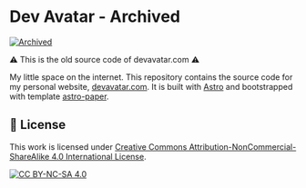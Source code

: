 # Dev Avatar - Archived

[![Archived](https://img.shields.io/badge/Archived-212121?style=for-the-badge&logo=git-archive&logoColor=white)](https://github.com/kaiseix/devavatar/)

⚠️ This is the old source code of devavatar.com ⚠️

My little space on the internet. This repository contains the source code for my personal website, [devavatar.com](https://devavatar.com). It is built with [Astro](https://astro.build) and bootstrapped with template [astro-paper](https://github.com/satnaing/astro-paper).

## 📜 License

This work is licensed under [Creative Commons Attribution-NonCommercial-ShareAlike 4.0 International License][cc-by-nc-sa].

[![CC BY-NC-SA 4.0][cc-by-nc-sa-image]][cc-by-nc-sa]

[cc-by-nc-sa]: http://creativecommons.org/licenses/by-nc-sa/4.0/
[cc-by-nc-sa-image]: https://licensebuttons.net/l/by-nc-sa/4.0/88x31.png
